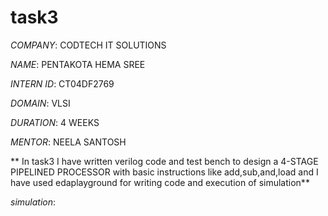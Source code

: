 # task3

*COMPANY*: CODTECH IT SOLUTIONS

*NAME*: PENTAKOTA HEMA SREE

*INTERN ID*: CT04DF2769

*DOMAIN*: VLSI

*DURATION*: 4 WEEKS

*MENTOR*: NEELA SANTOSH

** In task3 I have written verilog code and test bench to design a 4-STAGE PIPELINED PROCESSOR with basic instructions like add,sub,and,load and I have used edaplayground for writing code and execution of simulation**

*simulation*:

